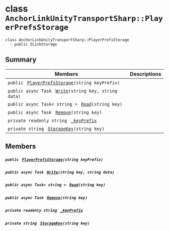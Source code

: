 # class `AnchorLinkUnityTransportSharp::PlayerPrefsStorage` 

```
class AnchorLinkUnityTransportSharp::PlayerPrefsStorage
  : public ILinkStorage
```

## Summary

 Members                                | Descriptions                                
----------------------------------------|---------------------------------------------
`public ` [`PlayerPrefsStorage`](#class_anchor_link_unity_transport_sharp_1_1_player_prefs_storage_1aad74a92e9fdc0c439ba20fac3e0ef4e8)`(string keyPrefix)` | 
`public async Task ` [`Write`](#class_anchor_link_unity_transport_sharp_1_1_player_prefs_storage_1a85339ebaba72bf321ec33c93ea34d759)`(string key, string data)` | 
`public async Task< string > ` [`Read`](#class_anchor_link_unity_transport_sharp_1_1_player_prefs_storage_1a9d488de7ef25a3a8925f1de15b54f721)`(string key)` | 
`public async Task ` [`Remove`](#class_anchor_link_unity_transport_sharp_1_1_player_prefs_storage_1a40a452f5353cf5697b8b7fbb94b6dbfb)`(string key)` | 
`private readonly string ` [`_keyPrefix`](#class_anchor_link_unity_transport_sharp_1_1_player_prefs_storage_1a31ad2c41182eea0d903906583c3aa3e3) | 
`private string ` [`StorageKey`](#class_anchor_link_unity_transport_sharp_1_1_player_prefs_storage_1ad3bc63c1ebf0fb06df5b8a10ddbaef30)`(string key)` | 

## Members

##### `public ` [`PlayerPrefsStorage`](#class_anchor_link_unity_transport_sharp_1_1_player_prefs_storage_1aad74a92e9fdc0c439ba20fac3e0ef4e8)`(string keyPrefix)` 

##### `public async Task ` [`Write`](#class_anchor_link_unity_transport_sharp_1_1_player_prefs_storage_1a85339ebaba72bf321ec33c93ea34d759)`(string key, string data)` 

##### `public async Task< string > ` [`Read`](#class_anchor_link_unity_transport_sharp_1_1_player_prefs_storage_1a9d488de7ef25a3a8925f1de15b54f721)`(string key)` 

##### `public async Task ` [`Remove`](#class_anchor_link_unity_transport_sharp_1_1_player_prefs_storage_1a40a452f5353cf5697b8b7fbb94b6dbfb)`(string key)` 

##### `private readonly string ` [`_keyPrefix`](#class_anchor_link_unity_transport_sharp_1_1_player_prefs_storage_1a31ad2c41182eea0d903906583c3aa3e3) 

##### `private string ` [`StorageKey`](#class_anchor_link_unity_transport_sharp_1_1_player_prefs_storage_1ad3bc63c1ebf0fb06df5b8a10ddbaef30)`(string key)` 

